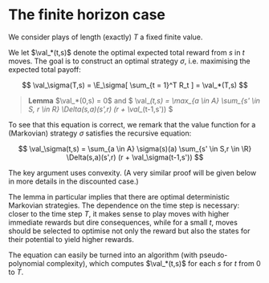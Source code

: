 # The finite horizon case

We consider plays of length (exactly) $T$ a fixed finite value.

We let $\val_*(t,s)$ denote the optimal expected total reward from $s$ in $t$ moves.
The goal is to construct an optimal strategy $\sigma$, i.e. maximising the expected total payoff:

$$
\val_\sigma(T,s) = \E_\sigma[ \sum_{t = 1}^T R_t ] = \val_*(T,s)
$$

> **Lemma** $\val_*(0,s) = 0$ and 
$
\val_*(t,s) = \max_{a \in A} \sum_{s' \in S, r \in R} \Delta(s,a)(s',r) (r + \val_*(t-1,s'))
$

To see that this equation is correct, we remark that the value function for a (Markovian) strategy $\sigma$ satisfies the recursive equation:

$$
\val_\sigma(t,s) = \sum_{a \in A} \sigma(s)(a) \sum_{s' \in S,r \in \R} \Delta(s,a)(s',r) (r + \val_\sigma(t-1,s'))
$$

The key argument uses convexity.
(A very similar proof will be given below in more details in the discounted case.)

The lemma in particular implies that there are optimal deterministic Markovian strategies. 
The dependence on the time step is necessary: closer to the time step $T$, it makes sense to play moves with higher immediate rewards but dire consequences,
while for a small $t$, moves should be selected to optimise not only the reward but also the states for their potential to yield higher rewards.

The equation can easily be turned into an algorithm (with pseudo-polynomial complexity), which computes $\val_*(t,s)$ for each $s$ for $t$ from $0$ to $T$. 
